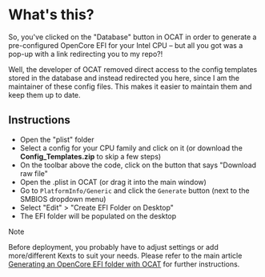 # What's this?

So, you've clicked on the "Database" button in OCAT in order to generate a pre-configured OpenCore EFI for your Intel CPU – but all you got was a pop-up with a link redirecting you to my repo?!

Well, the developer of OCAT removed direct access to the config templates stored in the database and instead redirected you here, since I am the maintainer of these config files. This makes it easier to maintain them and keep them up to date.

## Instructions

- Open the "plist" folder 
- Select a config for your CPU family and click on it (or download the **Config_Templates.zip** to skip a few steps)
- On the toolbar above the code, click on the button that says "Download raw file"
- Open the .plist in OCAT (or drag it into the main window)
- Go to `PlatformInfo/Generic` and click the `Generate` button (next to the SMBIOS dropdown menu)
- Select "Edit" > "Create EFI Folder on Desktop"
- The EFI folder will be populated on the desktop

> [!NOTE]
> 
> Before deployment, you probably have to adjust settings or add more/different Kexts to suit your needs. Please refer to the main article [Generating an OpenCore EFI folder with OCAT](/Content/F_Desktop_EFIs#generating-an-opencore-efi-folder-with-opencore-auxiliary-tools) for further instructions.
